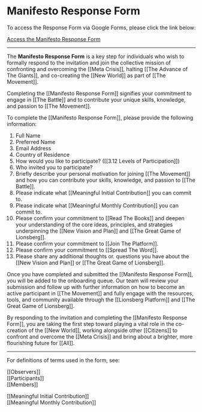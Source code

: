 # Manifesto Response Form

To access the Response Form via Google Forms, please click the link below: 

[Access the Manifesto Response Form](https://docs.google.com/forms/d/e/1FAIpQLScnhSwK_FWNR54AT--xQyQLPuhFk1ugn_L0M5jqRqIgN_W0KQ/viewform?usp=sf_link)
___
The **Manifesto Response Form** is a key step for individuals who wish to formally respond to the invitation and join the collective mission of confronting and overcoming the [[Meta Crisis]], halting [[The Advance of The Giants]], and co-creating the [[New World]] as part of [[The Movement]].

Completing the [[Manifesto Response Form]] signifies your commitment to engage in [[The Battle]] and to contribute your unique skills, knowledge, and passion to [[The Movement]].

To complete the [[Manifesto Response Form]], please provide the following information:

1.  Full Name 
2. Preferred Name 
3.  Email Address  
4.  Country of Residence  
5.  How would you like to participate? ([[3.12 Levels of Participation]]) 
6.  Who invited you to participate? 
7.  Briefly describe your personal motivation for joining [[The Movement]] and how you can contribute your skills, knowledge, and passion to [[The Battle]]. 
8.  Please indicate what [[Meaningful Initial Contribution]] you can commit to. 
9.  Please indicate what [[Meaningful Monthly Contribution]] you can commit to. 
10.  Please confirm your commitment to [[Read The Books]] and deepen your understanding of the core ideas, principles, and strategies underpinning the [[New Vision and Plan]] and [[The Great Game of Lionsberg]].
11.  Please confirm your commitment to [[Join The Platform]].
12.  Please confirm your commitment to [[Spread The Word]]. 
13.  Please share any additional thoughts or. questions you have about the [[New Vision and Plan]] or [[The Great Game of Lionsberg]].

Once you have completed and submitted the [[Manifesto Response Form]], you will be added to the onboarding queue. Our team will review your submission and follow up with further information on how to become an active participant in [[The Movement]] and fully engage with the resources, tools, and community available through the [[Lionsberg Platform]] and [[The Great Game of Lionsberg]].

By responding to the invitation and completing the [[Manifesto Response Form]], you are taking the first step toward playing a vital role in the co-creation of the [[New World]], working alongside other [[Citizens]] to confront and overcome the [[Meta Crisis]] and bring about a brighter, more flourishing future for [[All]].

____


For definitions of terms used in the form, see: 

[[Observers]]  
[[Participants]]  
[[Members]] 

[[Meaningful Initial Contribution]]  
[[Meaningful Monthly Contribution]]  
